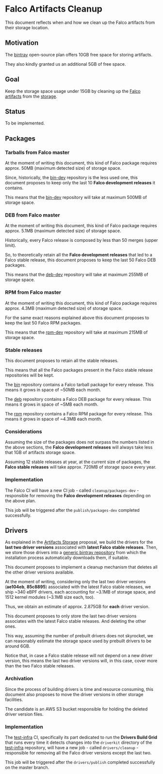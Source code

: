 # Falco Artifacts Cleanup

This document reflects when and how we clean up the Falco artifacts from their storage location.

## Motivation

The [bintray](https://bintray.com/falcosecurity) open-source plan offers 10GB free space for storing artifacts.

They also kindly granted us an additional 5GB of free space.

## Goal

Keep the storage space usage under 15GB by cleaning up the [Falco artifacts](./20200506-artifacts-scope-part-1.md) from the [storage](./20200818-artifacts-storage).

## Status

To be implemented.

## Packages

### Tarballs from Falco master

At the moment of writing this document, this kind of Falco package requires approx. 50MB (maximum detected size) of storage space.

Since, historically, the [bin-dev](https://bintray.com/falcosecurity/bin-dev) repository is the less used one, this document proposes to keep only the last 10 **Falco development releases** it contains.

This means that the [bin-dev](https://bintray.com/falcosecurity/bin-dev) repository will take at maximum 500MB of storage space.

### DEB from Falco master

At the moment of writing this document, this kind of Falco package requires approx. 5.1MB (maximum detected size) of storage space.

Historically, every Falco release is composed by less than 50 merges (upper limit).

So, to theoretically retain all the **Falco development releases** that led to a Falco stable release, this document proposes to keep the last 50 Falco DEB packages.

This means that the [deb-dev](https://bintray.com/falcosecurity/deb-dev) repository will take at maximum 255MB of storage space.

### RPM from Falco master

At the moment of writing this document, this kind of Falco package requires approx. 4.3MB (maximum detected size) of storage space.

For the same exact reasons explained above this document proposes to keep the last 50 Falco RPM packages.

This means that the [rpm-dev](https://bintray.com/falcosecurity/rpm-dev) repository will take at maximum 215MB of storage space.

### Stable releases

This document proposes to retain all the stable releases.

This means that all the Falco packages present in the Falco stable release repositories will be kept.

The [bin](https://bintray.com/falcosecurity/bin) repository contains a Falco tarball package for every release.
This means it grows in space of ~50MB each month.

The [deb](https://bintray.com/falcosecurity/deb) repository contains a Falco DEB package for every release.
This means it grows in space of ~5MB each month.

The [rpm](https://bintray.com/falcosecurity/rpm) repository contains a Falco RPM package for every release.
This means it grows in space of ~4.3MB each month.

### Considerations

Assuming the size of the packages does not surpass the numbers listed in the above sections, the **Falco development releases** will always take less that 1GB of artifacts storage space.

Assuming 12 stable releases at year, at the current size of packages, the **Falco stable releases** will take approx. 720MB of storage space every year.

### Implementation

The Falco CI will have a new CI job - called `cleanup/packages-dev` - responsible for removing the **Falco development releases** depending on the above plan.

This job will be triggered after the `publish/packages-dev` completed successfully.

## Drivers

As explained in the [Artifacts Storage](./20200818-artifacts-storage) proposal, we build the drivers for the **last two driver versions** associated with **latest Falco stable releases**.
Then, we store those drivers into a [generic bintray repository](https://bintray.com/falcosecurity/driver) from which the installation process automatically downloads them, if suitable.

This document proposes to implement a cleanup mechanism that deletes all the other driver versions available.

At the moment of writing, considering only the last two driver versions (**ae104eb**, **85c8895**) associated with the latest Falco stable releases, we ship ~340 eBPF drivers, each accounting for ~3.1MB of storage space, and 1512 kernel modules (~3.1MB size each, too).

Thus, we obtain an estimate of approx. 2.875GB for **each** driver version.

This document proposes to only store the last two driver versions associates with the latest Falco stable releases. And deleting the other ones.

This way, assuming the number of prebuilt drivers does not skyrocket, we can reasonably estimate the storage space used by prebuilt drivers to be around 6GB.

Notice that, in case a Falco stable release will not depend on a new driver version, this means the last two driver versions will, in this case, cover more than the two Falco stable releases.

### Archivation

Since the process of building drivers is time and resource consuming, this document also proposes to move the driver versions in other storage facilities.

The candidate is an AWS S3 bucket responsible for holding the deleted driver version files.

### Implementation

The [test-infra](https://github.com/falcosecurity/test-infra) CI, specifically its part dedicated to run the **Drivers Build Grid** that runs every time it detects changes into the `driverkit` directory of the [test-infra](https://github.com/falcosecurity/test-infra) repository,
will have a new job - called `drivers/cleanup` - responsible for removing all the Falco driver versions except the last two.

This job will be triggered after the `drivers/publish` completed successfully on the master branch.